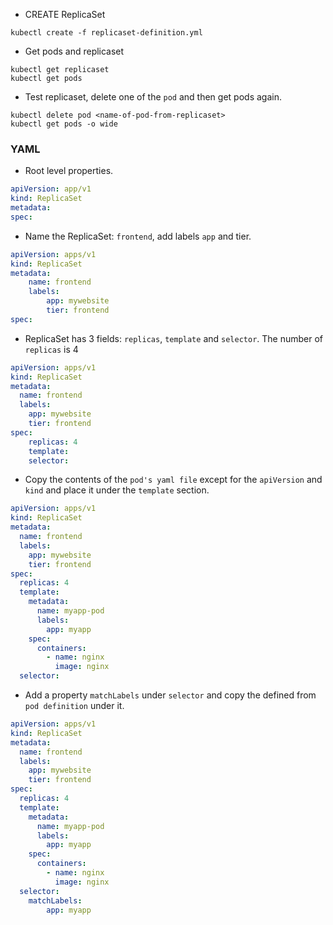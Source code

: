 
* CREATE ReplicaSet
```
kubectl create -f replicaset-definition.yml
```
* Get pods and replicaset
```
kubectl get replicaset
kubectl get pods
```
* Test replicaset, delete one of the `pod` and then get pods again.
```
kubectl delete pod <name-of-pod-from-replicaset>
kubectl get pods -o wide
```

### YAML

* Root level properties.
```yml
apiVersion: app/v1
kind: ReplicaSet
metadata:
spec:
```
* Name the ReplicaSet: `frontend`, add labels `app` and tier.
```yml
apiVersion: apps/v1
kind: ReplicaSet
metadata:
    name: frontend
    labels:
        app: mywebsite
        tier: frontend
spec:
```
* ReplicaSet has 3 fields: `replicas`, `template` and `selector`. The number of `replicas` is 4
```yml
apiVersion: apps/v1
kind: ReplicaSet
metadata:
  name: frontend
  labels:
    app: mywebsite
    tier: frontend
spec:
    replicas: 4
    template:
    selector:
```
* Copy the contents of the `pod's yaml file` except for the `apiVersion` and `kind` and place it under the `template` section.
```yml
apiVersion: apps/v1
kind: ReplicaSet
metadata:
  name: frontend
  labels:
    app: mywebsite
    tier: frontend
spec:
  replicas: 4
  template:
    metadata:
      name: myapp-pod
      labels:
        app: myapp
    spec:
      containers:
        - name: nginx
          image: nginx
  selector:
```
* Add a property `matchLabels` under `selector` and copy the defined from `pod definition` under it.
```yml
apiVersion: apps/v1
kind: ReplicaSet
metadata:
  name: frontend
  labels:
    app: mywebsite
    tier: frontend
spec:
  replicas: 4
  template:
    metadata:
      name: myapp-pod
      labels:
        app: myapp
    spec:
      containers:
        - name: nginx
          image: nginx
  selector:
    matchLabels: 
        app: myapp
```